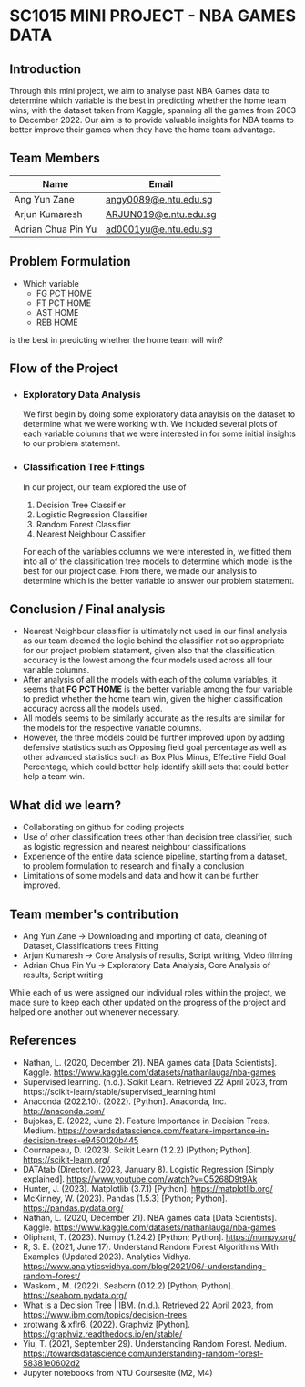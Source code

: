 # SC1015 MINI PROJECT - NBA GAMES DATA

## Introduction
Through this mini project, we aim to analyse past NBA Games data to determine which variable is the best in predicting whether the home team wins, with the dataset taken from Kaggle, spanning all the games from 2003 to December 2022. Our aim is to provide valuable insights for NBA teams to better improve their games when they have the home team advantage. 

## Team Members

|Name               |Email                                                 |
|-------------------|------------------------------------------------------|
|Ang Yun Zane       |[angy0089@e.ntu.edu.sg](mailto:angy0089@e.ntu.edu.sg) |
|Arjun Kumaresh     |[ARJUN019@e.ntu.edu.sg](mailto:ARJUN019@e.ntu.edu.sg) |
|Adrian Chua Pin Yu |[ad0001yu@e.ntu.edu.sg](mailto:ad0001yu@e.ntu.edu.sg) |

## Problem Formulation
 - Which variable 
   - FG PCT HOME
   - FT PCT HOME 
   - AST HOME 
   - REB HOME
 
 is the best in predicting whether the home team will win?
 
 ## Flow of the Project
 
- ### Exploratory Data Analysis
  We first begin by doing some exploratory data anaylsis on the dataset to determine what we were working with. We included several plots of each variable columns that we were interested in for some initial insights to our problem statement.

- ### Classification Tree Fittings
  In our project, our team explored the use of
  1. Decision Tree Classifier
  2. Logistic Regression Classifier
  3. Random Forest Classifier
  4. Nearest Neighbour Classifier

  For each of the variables columns we were interested in, we fitted them into all of the classification tree models to determine which model is the best for our project case. From there, we made our analysis to determine which is the better variable to answer our problem statement.

## Conclusion / Final analysis
- Nearest Neighbour classifier is ultimately not used in our final analysis as our team deemed the logic behind the classifier not so appropriate for our project problem statement, given also that the classification accuracy is the lowest among the four models used across all four variable columns.
- After analysis of all the models with each of the column variables, it seems that **FG PCT HOME** is the better variable among the four variable to predict whether the home team win, given the higher classification accuracy across all the models used. 
- All models seems to be similarly accurate as the results are similar for the models for the respective variable columns.
- However, the three models could be further improved upon by adding defensive statistics such as Opposing field goal percentage as well as other advanced statistics such as Box Plus Minus, Effective Field Goal Percentage, which could better help identify skill sets that could better help a team win.

## What did we learn?
- Collaborating on github for coding projects
- Use of other classification trees other than decision tree classifier, such as logistic regression and nearest neighbour classifications
- Experience of the entire data science pipeline, starting from a dataset, to problem formulation to research and finally a conclusion
- Limitations of some models and data and how it can be further improved.

## Team member's contribution

- Ang Yun Zane -> Downloading and importing of data, cleaning of Dataset, Classifications trees Fitting
- Arjun Kumaresh -> Core Analysis of results, Script writing, Video filming
- Adrian Chua Pin Yu -> Exploratory Data Analysis, Core Analysis of results, Script writing

While each of us were assigned our individual roles within the project, we made sure to keep each other updated on the progress of the project and helped one another out whenever necessary.


## References 
- Nathan, L. (2020, December 21). NBA games data [Data Scientists]. Kaggle. https://www.kaggle.com/datasets/nathanlauga/nba-games
- Supervised learning. (n.d.). Scikit Learn. Retrieved 22 April 2023, from https://scikit-learn/stable/supervised_learning.html
- Anaconda (2022.10). (2022). [Python]. Anaconda, Inc. http://anaconda.com/
- Bujokas, E. (2022, June 2). Feature Importance in Decision Trees. Medium. https://towardsdatascience.com/feature-importance-in-decision-trees-e9450120b445
- Cournapeau, D. (2023). Scikit Learn (1.2.2) [Python; Python]. https://scikit-learn.org/
- DATAtab (Director). (2023, January 8). Logistic Regression [Simply explained]. https://www.youtube.com/watch?v=C5268D9t9Ak
- Hunter, J. (2023). Matplotlib (3.7.1) [Python]. https://matplotlib.org/
- McKinney, W. (2023). Pandas (1.5.3) [Python; Python]. https://pandas.pydata.org/
- Nathan, L. (2020, December 21). NBA games data [Data Scientists]. Kaggle. https://www.kaggle.com/datasets/nathanlauga/nba-games
- Oliphant, T. (2023). Numpy (1.24.2) [Python; Python]. https://numpy.org/
- R, S. E. (2021, June 17). Understand Random Forest Algorithms With Examples (Updated 2023). Analytics Vidhya. https://www.analyticsvidhya.com/blog/2021/06/-understanding-random-forest/
- Waskom., M. (2022). Seaborn (0.12.2) [Python; Python]. https://seaborn.pydata.org/
- What is a Decision Tree | IBM. (n.d.). Retrieved 22 April 2023, from https://www.ibm.com/topics/decision-trees
- xrotwang & xflr6. (2022). Graphviz [Python]. https://graphviz.readthedocs.io/en/stable/
- Yiu, T. (2021, September 29). Understanding Random Forest. Medium. https://towardsdatascience.com/understanding-random-forest-58381e0602d2
- Jupyter notebooks from NTU Coursesite (M2, M4)
